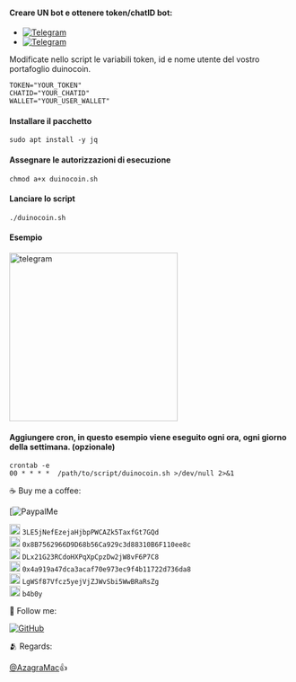 #### Creare UN bot e ottenere token/chatID bot:

- [![Telegram](https://img.shields.io/badge/-botfather-0088cc?style=flat&labelColor=0088cc&logo=telegram&logoColor=white)](https://t.me/botfather)
- [![Telegram](https://img.shields.io/badge/-myidbot-0088cc?style=flat&labelColor=0088cc&logo=telegram&logoColor=white)](https://t.me/myidbot)

Modificate nello script le variabili token, id e nome utente del vostro portafoglio duinocoin.

```
TOKEN="YOUR_TOKEN"
CHATID="YOUR_CHATID"
WALLET="YOUR_USER_WALLET"
```

#### Installare il pacchetto

```
sudo apt install -y jq
```

#### Assegnare le autorizzazioni di esecuzione

```
chmod a+x duinocoin.sh
```

#### Lanciare lo script

```
./duinocoin.sh
```

#### Esempio

<img src="https://github.com/AzagraMac/DuinoCoinTelegramBot/assets/571796/5885998e-5292-4863-abf4-931b938b6570" height="300" title="telegram"/>

#### Aggiungere cron, in questo esempio viene eseguito ogni ora, ogni giorno della settimana. (opzionale)

```
crontab -e
00 * * * *  /path/to/script/duinocoin.sh >/dev/null 2>&1
```

☕️ Buy me a coffee:

[![PaypalMe](https://www.paypal.me/giovannigabriele)

<img src="https://github.com/AzagraMac/AzagraMac/assets/571796/f4f27bb8-cc3a-47e7-94a9-c4569d412a80" width="19" height="19" title="bitcoin"/> <code>3LE5jNefEzejaHjbpPWCAZk5TaxfGt7GQd</code> <br>
<img src="https://github.com/AzagraMac/AzagraMac/assets/571796/59998222-1cc2-405e-b5f6-323d5e456ba9" width="19" height="19" title="ethereum"/> <code>0x8B7562966D9D68b56Ca929c3d88310B6F110ee8c</code> <br>
<img src="https://github.com/AzagraMac/AzagraMac/assets/571796/b22e20a6-5147-4615-93dd-08e8e2d3d25b" width="19" height="19" title="doge" /> <code>DLx21G23RCdoHXPqXpCpzDw2jW8vF6P7C8</code> <br>
<img src="https://github.com/AzagraMac/AzagraMac/assets/571796/c21d91cb-6c03-4cdf-aff0-4bba4e1837bf" width="19" height="19" title="litecoin"/> <code>0x4a919a47dca3acaf70e973ec9f4b11722d736da8</code> <br>
<img src="https://github.com/b4db0ycs/b4db0y/blob/main/5994.png" width="19" height="19" title="shiba"/> <code>LgWSf87Vfcz5yejVjZJWvSbi5WwBRaRsZg</code> <br>
<img src="https://github.com/AzagraMac/DuinoCoinTelegramBot/assets/571796/6748fb38-f513-4c61-b3bb-0a6b1437c536" width="19" height="19" title="duinocoin"/>
<code>b4b0y</code>

👥 Follow me:

[![GitHub](https://img.shields.io/badge/-github-171515?style=flat&labelColor=171515&logo=github&logoColor=white)](https://github.com/b4db0ycs/)

🫂 Regards:

[@AzagraMac](https://github.com/AzagraMac)👍
